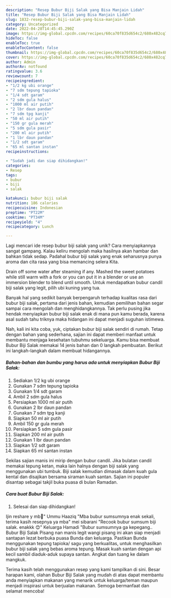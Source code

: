```yaml
---
description: "Resep Bubur Biji Salak yang Bisa Manjain Lidah"
title: "Resep Bubur Biji Salak yang Bisa Manjain Lidah"
slug: 1832-resep-bubur-biji-salak-yang-bisa-manjain-lidah
category: Uncategorized
date: 2022-04-28T14:45:45.290Z
image: https://img-global.cpcdn.com/recipes/60ca70f835d654c2/680x482cq70/bubur-biji-salak-foto-resep-utama.jpg
hideToc: false
enableToc: true
enableTocContent: false
thumbnail: https://img-global.cpcdn.com/recipes/60ca70f835d654c2/680x482cq70/bubur-biji-salak-foto-resep-utama.jpg
cover: https://img-global.cpcdn.com/recipes/60ca70f835d654c2/680x482cq70/bubur-biji-salak-foto-resep-utama.jpg
author: Admin
authorAv: notfound
ratingvalue: 3.6
reviewcount: 7
recipeingredient:
- "1/2 kg ubi orange"
- "7 sdm tepung tapioka"
- "1/4 sdt garam"
- "2 sdm gula halus"
- "1000 ml air putih"
- "2 lbr daun pandan"
- "7 sdm tpg kanji"
- "50 ml air putih"
- "150 gr gula merah"
- "5 sdm gula pasir"
- "200 ml air putih"
- "1 lbr daun pandan"
- "1/2 sdt garam"
- "65 ml santan instan"
recipeinstructions:

- "Sudah jadi dan siap dihidangkan!"
categories:
- Resep
tags:
- bubur
- biji
- salak

katakunci: bubur biji salak 
nutrition: 186 calories
recipecuisine: Indonesian
preptime: "PT22M"
cooktime: "PT34M"
recipeyield: "4"
recipecategory: Lunch

---
```





Lagi mencari ide resep bubur biji salak yang unik? Cara menyiapkannya sangat gampang. Kalau keliru mengolah maka hasilnya akan hambar dan bahkan tidak sedap. Padahal bubur biji salak yang enak seharusnya punya aroma dan cita rasa yang bisa memancing selera Kita.





Drain off some water after steaming if any. Mashed the sweet potatoes while still warm with a fork or you can put it in a blender or use an immersion blender to blend until smooth. Untuk mendapatkan bubur candil biji salak yang legit, pilih ubi kuning yang tua.

Banyak hal yang sedikit banyak berpengaruh terhadap kualitas rasa dari bubur biji salak, pertama dari jenis bahan, kemudian pemilihan bahan segar sampai cara mengolah dan menghidangkannya. Tak perlu pusing jika hendak menyiapkan bubur biji salak enak di mana pun kamu berada, karena asal sudah tahu triknya maka hidangan ini dapat menjadi suguhan istimewa.






Nah, kali ini kita coba, yuk, ciptakan bubur biji salak sendiri di rumah. Tetap dengan bahan yang sederhana, sajian ini dapat memberi manfaat untuk membantu menjaga kesehatan tubuhmu sekeluarga. Kamu bisa membuat Bubur Biji Salak memakai 14 jenis bahan dan 0 langkah pembuatan. Berikut ini langkah-langkah dalam membuat hidangannya.

<!--inarticleads1-->

##### Bahan-bahan dan bumbu yang harus ada untuk menyiapkan Bubur Biji Salak:

1. Sediakan 1/2 kg ubi orange
1. Gunakan 7 sdm tepung tapioka
1. Gunakan 1/4 sdt garam
1. Ambil 2 sdm gula halus
1. Persiapkan 1000 ml air putih
1. Gunakan 2 lbr daun pandan
1. Gunakan 7 sdm tpg kanji
1. Siapkan 50 ml air putih
1. Ambil 150 gr gula merah
1. Persiapkan 5 sdm gula pasir
1. Siapkan 200 ml air putih
1. Gunakan 1 lbr daun pandan
1. Siapkan 1/2 sdt garam
1. Siapkan 65 ml santan instan


Sekilas sajian manis ini mirip dengan bubur candil. Jika bulatan candil memakai tepung ketan, maka lain halnya dengan biji salak yang menggunakan ubi tumbuk. Biji salak kemudian dimasak dalam kuah gula kental dan disajikan bersama siraman kuah santan. Sajian ini populer disantap sebagai takjil buka puasa di bulan Ramadan. 

<!--inarticleads2-->

##### Cara buat Bubur Biji Salak:


1. Selesai dan siap dihidangkan!

Ijin reshare y mb💜&#34; Ummu Haaziq &#34;Mba bubur sumsumnya enak sekali, terima kasih resepnya ya mba&#34; mei sibarani &#34;Recook bubur sumsum biji salak. enakkk 😊&#34; Keluarga Hamadi &#34;Bubur sumsumnya ga kepegang.. Bubur Biji Salak Pisang nan manis legit wangi pisang ini akan siap menjadi santapan lezat berbuka puasa Bunda dan keluarga. Pastikan Bunda menggunakan tepung tapioka/ sagu yang berkualitas, untuk menghasilkan bubur biji salak yang bebas aroma tepung. Masak kuah santan dengan api kecil sambil diaduk-aduk supaya santan. Angkat dan tuang ke dalam mangkuk. 

Terima kasih telah menggunakan resep yang kami tampilkan di sini. Besar harapan kami, olahan Bubur Biji Salak yang mudah di atas dapat membantu anda menyiapkan makanan yang menarik untuk keluarga/teman maupun menjadi inspirasi untuk berjualan makanan. Semoga bermanfaat dan selamat mencoba!
